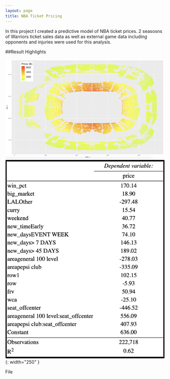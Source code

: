 ```yaml
---
layout: page
title: NBA Ticket Pricing
---
```

In this project I created a predictive model of NBA ticket prices. 2 seasosns of Warriors ticket sales data as well as external game data including opponents and injuries were used for this analysis.


##Result Highlights

![Image](/assets/images/arena_map.png)  ![Image](/assets/images/lower_bowl_model.png){: width="250" }

File
